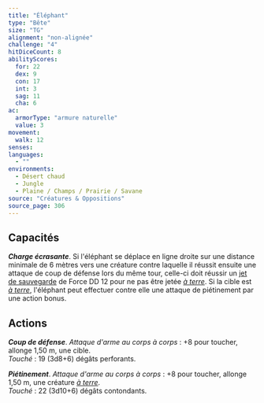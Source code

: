 ```yaml
---
title: "Éléphant"
type: "Bête"
size: "TG"
alignment: "non-alignée"
challenge: "4"
hitDiceCount: 8
abilityScores:
  for: 22
  dex: 9
  con: 17
  int: 3
  sag: 11
  cha: 6
ac: 
  armorType: "armure naturelle"
  value: 3
movement: 
  walk: 12
senses: 
languages: 
  - ""
environments:
  - Désert chaud
  - Jungle
  - Plaine / Champs / Prairie / Savane
source: "Créatures & Oppositions"
source_page: 306
---
```

## Capacités
_**Charge écrasante**_. Si l'éléphant se déplace en ligne droite sur une distance minimale de 6 mètres vers une créature contre laquelle il réussit ensuite une attaque de coup de défense lors du même tour, celle-ci doit réussir un [jet de sauvegarde](/utiliser-les-caracteristiques#jets-de-sauvegarde) de Force DD 12 pour ne pas être jetée [_à terre_](/gerer-la-sante-du-personnage/#a-terre). Si la cible est [_à terre_](/gerer-la-sante-du-personnage/#a-terre), l'éléphant peut effectuer contre elle une attaque de piétinement par une action bonus.

## Actions
_**Coup de défense**_. _Attaque d'arme au corps à corps_ : +8 pour toucher, allonge 1,50 m, une cible.  
_Touché_ : 19 (3d8+6) dégâts perforants.

_**Piétinement**_. _Attaque d'arme au corps à corps_ : +8 pour toucher, allonge 1,50 m, une créature [_à terre_](/gerer-la-sante-du-personnage/#a-terre).  
_Touché_ : 22 (3d10+6) dégâts contondants.
